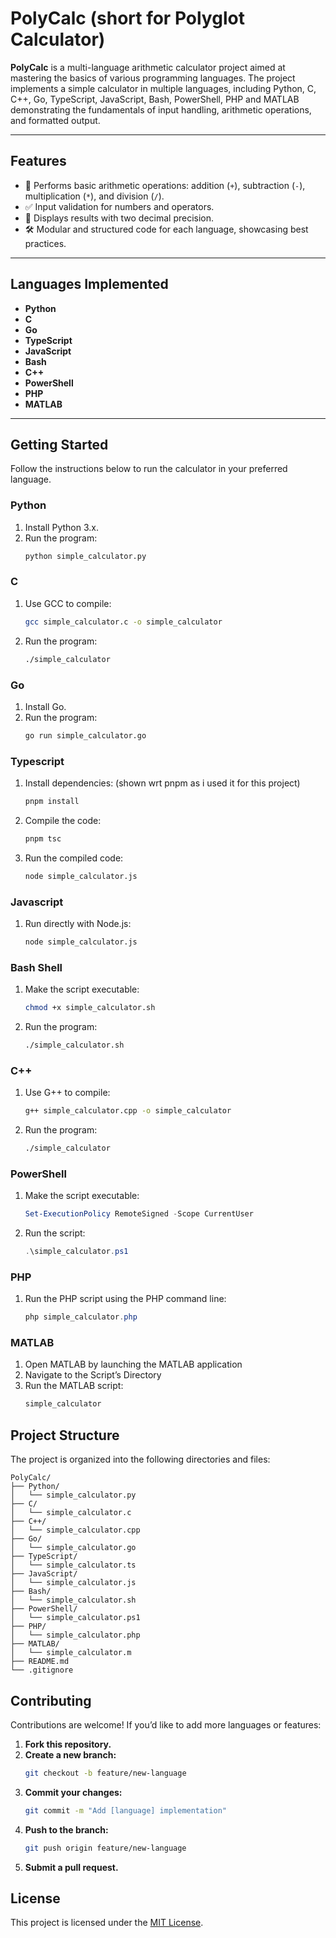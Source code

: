 # **PolyCalc (short for Polyglot Calculator)**

**PolyCalc** is a multi-language arithmetic calculator project aimed at mastering the basics of various programming languages. The project implements a simple calculator in multiple languages, including Python, C, C++, Go, TypeScript, JavaScript, Bash, PowerShell, PHP and MATLAB demonstrating the fundamentals of input handling, arithmetic operations, and formatted output.

---

## **Features**

- 🧮 Performs basic arithmetic operations: addition (`+`), subtraction (`-`), multiplication (`*`), and division (`/`).
- ✅ Input validation for numbers and operators.
- 🎯 Displays results with two decimal precision.
- 🛠 Modular and structured code for each language, showcasing best practices.

---

## **Languages Implemented**

- **Python**
- **C**
- **Go**
- **TypeScript**
- **JavaScript**
- **Bash**
- **C++**
- **PowerShell**
- **PHP**
- **MATLAB**

---

## **Getting Started**

Follow the instructions below to run the calculator in your preferred language.

### **Python**

1. Install Python 3.x.
2. Run the program:
   ```bash
   python simple_calculator.py
   ```

### **C**

1. Use GCC to compile:
   ```bash
   gcc simple_calculator.c -o simple_calculator
   ```
2. Run the program:
   ```bash
   ./simple_calculator
   ```

### **Go**

1. Install Go.
2. Run the program:
   ```bash
   go run simple_calculator.go
   ```

### **Typescript**

1. Install dependencies: (shown wrt pnpm as i used it for this project)
   ```bash
   pnpm install
   ```
2. Compile the code:
   ```bash
   pnpm tsc
   ```
3. Run the compiled code:
   ```bash
   node simple_calculator.js
   ```

### **Javascript**

1. Run directly with Node.js:
   ```bash
   node simple_calculator.js
   ```

### **Bash Shell**

1. Make the script executable:
   ```bash
   chmod +x simple_calculator.sh
   ```
2. Run the program:
   ```bash
   ./simple_calculator.sh
   ```

### **C++**

1. Use G++ to compile:
   ```bash
   g++ simple_calculator.cpp -o simple_calculator
   ```
2. Run the program:
   ```bash
   ./simple_calculator
   ```

### **PowerShell**

1. Make the script executable:
   ```powershell
   Set-ExecutionPolicy RemoteSigned -Scope CurrentUser
   ```
2. Run the script:
   ```powershell
   .\simple_calculator.ps1
   ```

### **PHP**

1. Run the PHP script using the PHP command line:
   ```powershell
   php simple_calculator.php
   ```

### **MATLAB**

1. Open MATLAB by launching the MATLAB application
2. Navigate to the Script’s Directory
3. Run the MATLAB script:
   ```bash
   simple_calculator
   ```

## Project Structure

The project is organized into the following directories and files:

```plaintext
PolyCalc/
├── Python/
│   └── simple_calculator.py
├── C/
│   └── simple_calculator.c
├── C++/
│   └── simple_calculator.cpp
├── Go/
│   └── simple_calculator.go
├── TypeScript/
│   └── simple_calculator.ts
├── JavaScript/
│   └── simple_calculator.js
├── Bash/
│   └── simple_calculator.sh
├── PowerShell/
│   └── simple_calculator.ps1
├── PHP/
│   └── simple_calculator.php
├── MATLAB/
│   └── simple_calculator.m
├── README.md
└── .gitignore
```

## **Contributing**

Contributions are welcome! If you’d like to add more languages or features:

1. **Fork this repository.**
2. **Create a new branch:**
   ```bash
   git checkout -b feature/new-language
   ```
3. **Commit your changes:**
   ```bash
   git commit -m "Add [language] implementation"
   ```
4. **Push to the branch:**
   ```bash
   git push origin feature/new-language
   ```
5. **Submit a pull request.**

## License

This project is licensed under the [MIT License](LICENSE).
